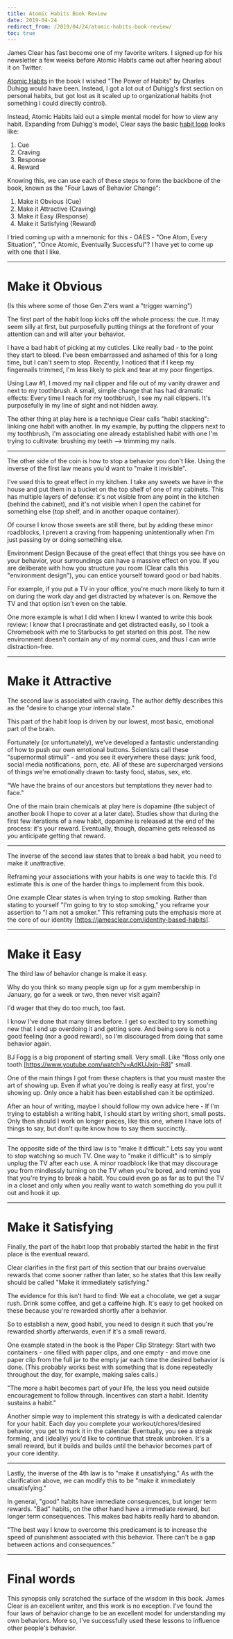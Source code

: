 ```yaml
---
title: Atomic Habits Book Review
date: 2019-04-24
redirect_from: /2019/04/24/atomic-habits-book-review/
toc: true
---
```


James Clear has fast become one of my favorite writers. I signed up for his
newsletter a few weeks before Atomic Habits came out after hearing about it on
Twitter.

[Atomic Habits](https://www.amazon.com/Atomic-Habits-Proven-Build-Break/dp/0735211299/ref=sr_1_1?crid=27A9JDG8QHXP1&keywords=james+clear&qid=1556110680&s=gateway&sprefix=crazy+ex+%2Caps%2C131&sr=8-1)
in the book I wished "The Power of Habits" by Charles Duhigg would have been.
Instead, I got a lot out of Duhigg's first section on personal habits, but got
lost as it scaled up to organizational habits (not something I could directly
control).

Instead, Atomic Habits laid out a simple mental model for how to view any
habit. Expanding from Duhigg's model, Clear says the basic [habit loop](https://jamesclear.com/habit-triggers) looks like:

1. Cue
2. Craving
3. Response
4. Reward

Knowing this, we can use each of these steps to form the backbone of the book,
known as the "Four Laws of Behavior Change":

1. Make it Obvious (Cue)
2. Make it Attractive (Craving)
3. Make it Easy (Response)
4. Make it Satisfying (Reward)

I tried coming up with a mnemonic for this - OAES - "One Atom, Every Situation",
"Once Atomic, Eventually Successful"? I have yet to come up with one that I
like.


----------------------------------------------------------------

# Make it Obvious
(Is this where some of those Gen Z'ers want a "trigger warning")

The first part of the habit loop kicks off the whole process: the cue. It may
seem silly at first, but purposefully putting things at the forefront of your
attention can and will alter your behavior.

I have a bad habit of picking at my cuticles. Like really bad - to the point
they start to bleed. I've been embarrassed and ashamed of this for a long time,
but I can't seem to stop. Recently, I noticed that if I keep my fingernails
trimmed, I'm less likely to pick and tear at my poor fingertips.

Using Law #1, I moved my nail clipper and file out of my vanity drawer and next
to my toothbrush. A small, simple change that has had dramatic effects: Every
time I reach for my toothbrush, I see my nail clippers. It's purposefully in my
line of sight and not hidden away.

The other thing at play here is a technique Clear calls "habit stacking":
linking one habit with another. In my example, by putting the clippers next to
my toothbrush, I'm associating one already established habit with one I'm trying
to cultivate: brushing my teeth --> trimming my nails.


----------------------------------------------------------------------------

The other side of the coin is how to stop  a behavior you don't like. Using the
inverse of the first law means you'd want to "make it invisible".

I've used this to great effect in my kitchen. I take any sweets we have in the
house and put them in a bucket on the top shelf of one of my cabinets. This has
multiple layers of defense: it's not visible from any point in the kitchen
(behind the cabinet), and it's not visible when I open the cabinet for something
else (top shelf, and in another opaque container).

Of course I know those sweets are still there, but by adding these minor
roadblocks, I prevent a craving from happening unintentionally when I'm just
passing by or doing something else.

Environment Design
Because of the great effect that things you see  have on your behavior, your
surroundings can have a massive  effect on you. If you are deliberate with how
you structure you room (Clear calls this "environment design"), you can entice
yourself toward good or bad habits.

For example, if you put a TV in your office, you're much more likely to turn it
on during the work day and get distracted by whatever is on. Remove the TV and
that option isn't even on the table.

One more example is what I did when I knew I wanted to write this book review: I
know that I procrastinate and get distracted easily, so I took a Chromebook with
me to Starbucks to get started on this post. The new environment doesn't contain
any of my normal cues, and thus I can write distraction-free.


----------------------------------------------------------------------------

# Make it Attractive
The second law is associated with craving. The author deftly describes this as
the "desire to change your internal state."

This part of the habit loop is driven by our lowest, most basic, emotional part
of the brain.

Fortunately (or unfortunately), we've developed a fantastic understanding of how
to push our own emotional buttons. Scientists call these "supernormal stimuli" -
and you see it everywhere these days: junk food, social media notifications,
porn, etc. All of these are supercharged versions of things we're emotionally
drawn to: tasty food, status, sex, etc.

"We have the brains of our ancestors but temptations they never had to face."

One of the main brain chemicals at play here is dopamine (the subject of another
book I hope to cover at a later date). Studies show that during the first few
iterations of a new habit, dopamine is released at the end  of the process: it's
your reward. Eventually, though, dopamine gets released as you anticipate
getting that reward.


---------------------------------------------------------------------------

The inverse of the second law states that to break a bad habit, you need to make
it unattractive.

Reframing your associations with your habits is one way to tackle this. I'd
estimate this is one of the harder things to implement from this book.

One example Clear states is when trying to stop smoking. Rather than stating to
yourself "I'm going to try to stop smoking," you reframe your assertion to "I am
not a smoker." This reframing puts the emphasis more at the core of our identity
[https://jamesclear.com/identity-based-habits].


----------------------------------------------------------------------------

# Make it Easy
The third law of behavior change is make it easy.

Why do you think so many people sign up for a gym membership in January, go for
a week or two, then never visit again?

I'd wager that they do too much, too fast.

I know I've done that many  times before. I get so excited to try something new
that I end up overdoing it and getting sore. And being sore is not a good
feeling (nor a good reward), so I'm discouraged from doing that same behavior
again.

BJ Fogg is a big proponent of starting small. Very small. Like "floss only one
tooth [https://www.youtube.com/watch?v=AdKUJxjn-R8]" small.

One of the main things I got from these chapters is that you must master the art
of showing up.  Even if what you're doing is really easy at first, you're
showing up. Only once a habit has been established can it be optimized.

After an hour of writing, maybe I should follow my own advice here - If I'm
trying to establish a writing habit, I should start by writing short, small
posts. Only then should I work on longer pieces, like this one, where I have
lots of things to say, but don't quite know how to say them succinctly.


--------------------------------------------------------------------------------

The opposite side of the third law is to "make it difficult." Lets say you want
to stop watching so much TV. One way to "make it difficult" is to simply unplug
the TV after each use. A minor roadblock like that may discourage you from
mindlessly turning on the TV when you're bored, and remind you that you're
trying to break a habit. You could even go as far as to put the TV in a closet
and only when you really  want to watch something do you pull it out and hook it
up.


----------------------------------------------------------------------------

# Make it Satisfying
Finally, the part of the habit loop that probably started the habit in the first
place is the eventual reward.

Clear clarifies in the first part of this section that our brains overvalue
rewards that come sooner rather than later, so he states that this law really
should be called "Make it immediately  satisfying."

The evidence for this isn't hard to find: We eat a chocolate, we get a sugar
rush. Drink some coffee, and get a caffeine high. It's easy to get hooked on
these because you're rewarded shortly after a behavior.

So to establish a new, good habit, you need to design it such that you're
rewarded shortly afterwards, even if it's a small reward.

One example stated in the book is the Paper Clip Strategy: Start with two
containers - one filled with paper clips, and one empty - and move one paper
clip from the full jar to the empty jar each time the desired behavior is done.
(This probably works best with something that is done repeatedly throughout the
day, for example, making sales calls.)

"The more a habit becomes part of your life, the less you need outside
encouragement to follow through. Incentives can start a habit. Identity sustains
a habit."

Another simple way to implement this strategy is with a dedicated calendar for
your habit. Each day you complete your workout/chores/desired behavior, you get
to mark it in the calendar. Eventually, you see a streak forming, and (ideally)
you'd like to continue that streak unbroken. It's a small reward, but it builds
and builds until the behavior becomes part of your core identity.


--------------------------------------------------------------------------------

Lastly, the inverse of the 4th law is to "make it unsatisfying." As with the
clarification above, we can modify this to be "make it immediately
unsatisfying."

In general, "good" habits have immediate consequences, but longer term rewards.
"Bad" habits, on the other hand have a immediate reward, but longer term
consequences. This makes bad habits really hard to abandon.

"The best way I know to overcome this predicament is to increase the speed of
punishment associated with this behavior. There can't be a gap between actions
and consequences."


--------------------------------------------------------------------------------

# Final words
This synopsis only scratched the surface of the wisdom in this book. James Clear
is an excellent writer, and this work is no exception. I've found the four laws
of behavior change to be an excellent model for understanding my own behaviors.
More so, I've successfully used these lessons to influence other people's
behavior.
